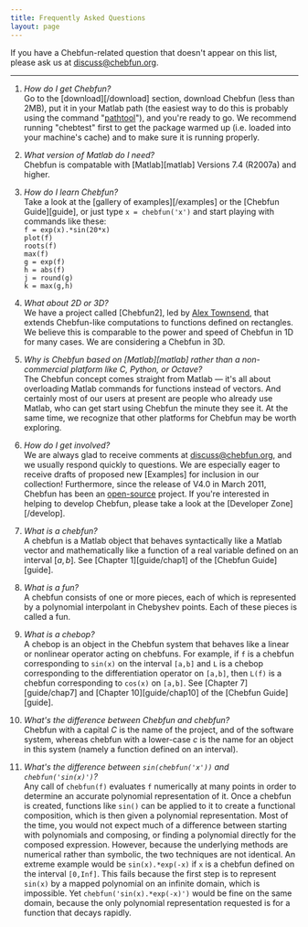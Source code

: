 ```yaml
---
title: Frequently Asked Questions
layout: page
---
```


If you have a Chebfun-related question that doesn't appear on this list, please ask us at <a href="mailto:discuss@chebfun.org">discuss@chebfun.org</a>.

----

1. *How do I get Chebfun?* <br/>
  Go to the [download][/download] section, download Chebfun (less than 2MB), put it in
  your Matlab path (the easiest way to do this is probably using the command
  "<a href="http://www.mathworks.com/help/t
  echdoc/ref/pathtool.html">pathtool</a>"), and you're ready to go. We
  recommend running "chebtest" first to get the package warmed up (i.e. loaded
  into your machine's cache) and to make sure it is running properly.

1. *What version of Matlab do I need?* <br/>
  Chebfun is compatable with [Matlab][matlab] Versions 7.4 (R2007a) and higher.

1. *How do I learn Chebfun?* <br/>
  Take a look at the [gallery of examples][/examples] or the
  [Chebfun Guide][guide], or just type `x = chebfun('x')` and
  start playing with commands like these:
  <br/>`f = exp(x).*sin(20*x)`
  <br/>`plot(f)`
  <br/>`roots(f)`
  <br/>`max(f)`
  <br/>`g = exp(f)`
  <br/>`h = abs(f)`
  <br/>`j = round(g)`
  <br/>`k = max(g,h)`

1. *What about 2D or 3D?* <br/>
  We have a project called [Chebfun2], led by <a
  href="https://www.maths.ox.ac.uk/people/profiles/alex.townsend/">Alex
  Townsend</a>, that extends Chebfun-like computations to functions defined on
  rectangles. We believe this is comparable to the power and speed of Chebfun
  in 1D for many cases. We are considering a Chebfun in 3D.

1. *Why is Chebfun based on [Matlab][matlab] rather than a non-commercial platform like C, Python, or Octave?* <br/>
  The Chebfun concept comes straight from Matlab &mdash; it's all about
  overloading Matlab commands for functions instead of vectors.  And certainly
  most of our users at present are people who already use Matlab, who can get
  start using Chebfun the minute they see it.  At the same time, we recognize
  that other platforms for Chebfun may be worth exploring.

1. *How do I get involved?* <br/>
  We are always glad to receive comments at <a
  href="mailto:discuss@chebfun.org">discuss@chebfun.org</a>, and we usually
  respond quickly to questions.  We are especially eager to receive drafts of
  proposed new [Examples] for inclusion in our collection! Furthermore, since
  the release of V4.0 in March 2011, Chebfun has been an <a
  href="http://en.wikipedia.org/wiki/Open-source_software ">open-source</a>
  project. If you're interested in helping to develop Chebfun, please take a
  look at the [Developer Zone][/develop].

1. *What is a chebfun?* <br/>
  A chebfun is a Matlab object that behaves syntactically like a Matlab vector
  and mathematically like a function of a real variable defined on an interval
  $[a,b]$.
  See [Chapter 1][guide/chap1] of the [Chebfun Guide][guide].

1. *What is a fun?* <br/>
  A chebfun consists of one or more pieces, each of which is represented by a
  polynomial interpolant in Chebyshev points. Each of these pieces is called a
  fun.

1. *What is a chebop?* <br/>
  A chebop is an object in the Chebfun system that behaves like a linear or
  nonlinear operator acting on chebfuns. For example, if `f` is a chebfun
  corresponding to `sin(x)` on the interval `[a,b]` and `L` is a chebop
  corresponding to the differentiation operator on `[a,b]`, then `L(f)` is a
  chebfun corresponding to `cos(x)` on `[a,b]`. See [Chapter 7][guide/chap7]
  and [Chapter 10][guide/chap10] of the [Chebfun Guide][guide].

1. *What's the difference between Chebfun and chebfun?* <br/>
  Chebfun with a capital *C* is the name of the project, and of the software
  system, whereas chebfun with a lower-case *c* is the name for an object in
  this system (namely a function defined on an interval).

1. *What's the difference between `sin(chebfun('x'))` and `chebfun('sin(x)')`?* <br/>
  Any call of `chebfun(f)` evaluates `f` numerically at many points in order
  to determine an accurate polynomial representation of it. Once a chebfun is
  created, functions like `sin()` can be applied to it to create a functional
  composition, which is then given a polynomial representation. Most of the
  time, you would not expect much of a difference between starting with
  polynomials and composing, or finding a polynomial directly for the composed
  expression. However, because the underlying methods are numerical rather
  than symbolic, the two techniques are not identical. An extreme example
  would be `sin(x).*exp(-x)` if `x` is a chebfun defined on the interval
  `[0,Inf]`. This fails because the first step is to represent `sin(x)` by a
  mapped polynomial on an infinite domain, which is impossible. Yet
  `chebfun('sin(x).*exp(-x)')` would be fine on the same domain, because the
  only polynomial representation requested is for a function that decays
  rapidly.